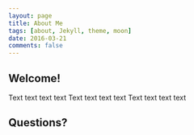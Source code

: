 ```yaml
---
layout: page
title: About Me
tags: [about, Jekyll, theme, moon]
date: 2016-03-21
comments: false
---
```


## Welcome!
Text text text text 
Text text text text 
Text text text text 

## Questions?
      
